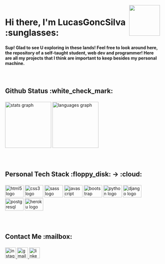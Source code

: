 <img align="right" height="100" src="https://media.giphy.com/media/MT5UUV1d4CXE2A37Dg/giphy.gif"  />

###

<h1 align="left">Hi there, I'm LucasGoncSilva :sunglasses:</h1>

###

<h4 align="left">Sup! Glad to see U exploring in these lands! Feel free to look around here, the repository of a self-taught student, web dev and programmer! Here are all my projects that I think are important to keep besides my personal machine.</h4>

###

<br>

<h2 align="left">Github Status :white_check_mark:</h2>

###

<div align="left">
  <img src="https://github-readme-stats.vercel.app/api?hide_title=false&hide_rank=false&show_icons=true&include_all_commits=true&count_private=true&disable_animations=false&theme=dracula&locale=en&hide_border=true&username=LucasGoncSilva" height="150" alt="stats graph"  />
  <img src="https://github-readme-stats.vercel.app/api/top-langs?locale=en&hide_title=false&layout=compact&card_width=320&langs_count=5&theme=dracula&hide_border=true&username=LucasGoncSilva" height="150" alt="languages graph"  />
</div>

###

<br>

<h2 align="left">Personal Tech Stack :floppy_disk: -> :cloud:</h2>

###

<div align="left">
  <img src="https://cdn.jsdelivr.net/gh/devicons/devicon/icons/html5/html5-original.svg" height="40" width="60" alt="html5 logo"  />
  <img src="https://cdn.jsdelivr.net/gh/devicons/devicon/icons/css3/css3-original.svg" height="40" width="60" alt="css3 logo"  />
  <img src="https://cdn.jsdelivr.net/gh/devicons/devicon/icons/sass/sass-original.svg" height="40" width="60" alt="sass logo"  />
  <img src="https://cdn.jsdelivr.net/gh/devicons/devicon/icons/javascript/javascript-original.svg" height="40" width="60" alt="javascript logo"  />
  <img src="https://cdn.jsdelivr.net/gh/devicons/devicon/icons/bootstrap/bootstrap-original.svg" height="40" width="60" alt="bootstrap logo"  />
  <img src="https://cdn.jsdelivr.net/gh/devicons/devicon/icons/python/python-original.svg" height="40" width="60" alt="python logo"  />
  <img src="https://cdn.jsdelivr.net/gh/devicons/devicon/icons/django/django-plain.svg" height="40" width="60" alt="django logo"  />
  <img src="https://cdn.jsdelivr.net/gh/devicons/devicon/icons/postgresql/postgresql-original.svg" height="40" width="60" alt="postgresql logo"  />
  <img src="https://cdn.jsdelivr.net/gh/devicons/devicon/icons/heroku/heroku-original.svg" height="40" width="60" alt="heroku logo"  />
</div>

###

<br>

<h2 align="left">Contact Me :mailbox:</h2>

###

<div align="left">
  <a href="https://www.instagram.com/luksgonc/" target="_blank">
    <img src="https://img.shields.io/static/v1?message=Instagram&logo=instagram&label=&color=E4405F&logoColor=white&labelColor=&style=for-the-badge" height="35" alt="instagram logo"  />
  </a>
  <a href="https://lucasgonc.herokuapp.com/#contact" target="_blank">
    <img src="https://img.shields.io/static/v1?message=Gmail&logo=gmail&label=&color=4717f6&logoColor=white&labelColor=&style=for-the-badge" height="35" alt="gmail logo"  />
  </a>
  <a href="https://www.linkedin.com/in/luksgonc/" target="_blank">
    <img src="https://img.shields.io/static/v1?message=LinkedIn&logo=linkedin&label=&color=0077B5&logoColor=white&labelColor=&style=for-the-badge" height="35" alt="linkedin logo"  />
  </a>
</div>

###
